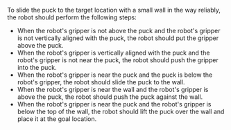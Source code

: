 To slide the puck to the target location with a small wall in the way reliably, the robot should perform the following steps:

- When the robot's gripper is not above the puck and the robot's gripper is not vertically aligned with the puck, the robot should put the gripper above the puck.
- When the robot's gripper is vertically aligned with the puck and the robot's gripper is not near the puck, the robot should push the gripper into the puck.
- When the robot's gripper is near the puck and the puck is below the robot's gripper, the robot should slide the puck to the wall.
- When the robot's gripper is near the wall and the robot's gripper is above the puck, the robot should push the puck against the wall.
- When the robot's gripper is near the puck and the robot's gripper is below the top of the wall, the robot should lift the puck over the wall and place it at the goal location.